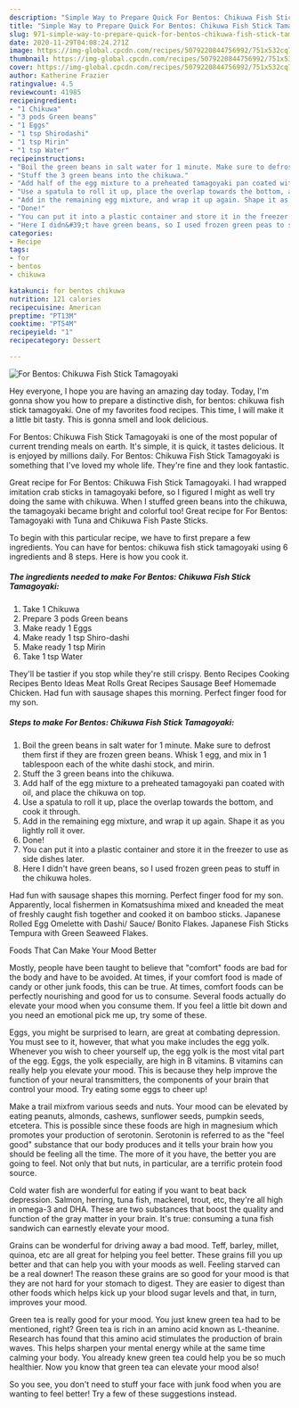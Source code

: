 ```yaml
---
description: "Simple Way to Prepare Quick For Bentos: Chikuwa Fish Stick Tamagoyaki"
title: "Simple Way to Prepare Quick For Bentos: Chikuwa Fish Stick Tamagoyaki"
slug: 971-simple-way-to-prepare-quick-for-bentos-chikuwa-fish-stick-tamagoyaki
date: 2020-11-29T04:08:24.271Z
image: https://img-global.cpcdn.com/recipes/5079220844756992/751x532cq70/for-bentos-chikuwa-fish-stick-tamagoyaki-recipe-main-photo.jpg
thumbnail: https://img-global.cpcdn.com/recipes/5079220844756992/751x532cq70/for-bentos-chikuwa-fish-stick-tamagoyaki-recipe-main-photo.jpg
cover: https://img-global.cpcdn.com/recipes/5079220844756992/751x532cq70/for-bentos-chikuwa-fish-stick-tamagoyaki-recipe-main-photo.jpg
author: Katherine Frazier
ratingvalue: 4.5
reviewcount: 41985
recipeingredient:
- "1 Chikuwa"
- "3 pods Green beans"
- "1 Eggs"
- "1 tsp Shirodashi"
- "1 tsp Mirin"
- "1 tsp Water"
recipeinstructions:
- "Boil the green beans in salt water for 1 minute. Make sure to defrost them first if they are frozen green beans. Whisk 1 egg, and mix in 1 tablespoon each of the white dashi stock, and mirin."
- "Stuff the 3 green beans into the chikuwa."
- "Add half of the egg mixture to a preheated tamagoyaki pan coated with oil, and place the chikuwa on top."
- "Use a spatula to roll it up, place the overlap towards the bottom, and cook it through."
- "Add in the remaining egg mixture, and wrap it up again. Shape it as you lightly roll it over."
- "Done!"
- "You can put it into a plastic container and store it in the freezer to use as side dishes later."
- "Here I didn&#39;t have green beans, so I used frozen green peas to stuff in the chikuwa holes."
categories:
- Recipe
tags:
- for
- bentos
- chikuwa

katakunci: for bentos chikuwa 
nutrition: 121 calories
recipecuisine: American
preptime: "PT13M"
cooktime: "PT54M"
recipeyield: "1"
recipecategory: Dessert

---
```



![For Bentos: Chikuwa Fish Stick Tamagoyaki](https://img-global.cpcdn.com/recipes/5079220844756992/751x532cq70/for-bentos-chikuwa-fish-stick-tamagoyaki-recipe-main-photo.jpg)

Hey everyone, I hope you are having an amazing day today. Today, I'm gonna show you how to prepare a distinctive dish, for bentos: chikuwa fish stick tamagoyaki. One of my favorites food recipes. This time, I will make it a little bit tasty. This is gonna smell and look delicious.

For Bentos: Chikuwa Fish Stick Tamagoyaki is one of the most popular of current trending meals on earth. It's simple, it is quick, it tastes delicious. It is enjoyed by millions daily. For Bentos: Chikuwa Fish Stick Tamagoyaki is something that I've loved my whole life. They're fine and they look fantastic.

Great recipe for For Bentos: Chikuwa Fish Stick Tamagoyaki. I had wrapped imitation crab sticks in tamagoyaki before, so I figured I might as well try doing the same with chikuwa. When I stuffed green beans into the chikuwa, the tamagoyaki became bright and colorful too! Great recipe for For Bentos: Tamagoyaki with Tuna and Chikuwa Fish Paste Sticks.


To begin with this particular recipe, we have to first prepare a few ingredients. You can have for bentos: chikuwa fish stick tamagoyaki using 6 ingredients and 8 steps. Here is how you cook it.

<!--inarticleads1-->

##### The ingredients needed to make For Bentos: Chikuwa Fish Stick Tamagoyaki:

1. Take 1 Chikuwa
1. Prepare 3 pods Green beans
1. Make ready 1 Eggs
1. Make ready 1 tsp Shiro-dashi
1. Make ready 1 tsp Mirin
1. Take 1 tsp Water


They&#39;ll be tastier if you stop while they&#39;re still crispy. Bento Recipes Cooking Recipes Bento Ideas Meat Rolls Great Recipes Sausage Beef Homemade Chicken. Had fun with sausage shapes this morning. Perfect finger food for my son. 

<!--inarticleads2-->

##### Steps to make For Bentos: Chikuwa Fish Stick Tamagoyaki:

1. Boil the green beans in salt water for 1 minute. Make sure to defrost them first if they are frozen green beans. Whisk 1 egg, and mix in 1 tablespoon each of the white dashi stock, and mirin.
1. Stuff the 3 green beans into the chikuwa.
1. Add half of the egg mixture to a preheated tamagoyaki pan coated with oil, and place the chikuwa on top.
1. Use a spatula to roll it up, place the overlap towards the bottom, and cook it through.
1. Add in the remaining egg mixture, and wrap it up again. Shape it as you lightly roll it over.
1. Done!
1. You can put it into a plastic container and store it in the freezer to use as side dishes later.
1. Here I didn&#39;t have green beans, so I used frozen green peas to stuff in the chikuwa holes.


Had fun with sausage shapes this morning. Perfect finger food for my son. Apparently, local fishermen in Komatsushima mixed and kneaded the meat of freshly caught fish together and cooked it on bamboo sticks. Japanese Rolled Egg Omelette with Dashi/ Sauce/ Bonito Flakes. Japanese Fish Sticks Tempura with Green Seaweed Flakes. 

Foods That Can Make Your Mood Better


Mostly, people have been taught to believe that "comfort" foods are bad for the body and have to be avoided. At times, if your comfort food is made of candy or other junk foods, this can be true. At times, comfort foods can be perfectly nourishing and good for us to consume. Several foods actually do elevate your mood when you consume them. If you feel a little bit down and you need an emotional pick me up, try some of these.

Eggs, you might be surprised to learn, are great at combating depression. You must see to it, however, that what you make includes the egg yolk. Whenever you wish to cheer yourself up, the egg yolk is the most vital part of the egg. Eggs, the yolk especially, are high in B vitamins. B vitamins can really help you elevate your mood. This is because they help improve the function of your neural transmitters, the components of your brain that control your mood. Try eating some eggs to cheer up!

Make a trail mixfrom various seeds and nuts. Your mood can be elevated by eating peanuts, almonds, cashews, sunflower seeds, pumpkin seeds, etcetera. This is possible since these foods are high in magnesium which promotes your production of serotonin. Serotonin is referred to as the "feel good" substance that our body produces and it tells your brain how you should be feeling all the time. The more of it you have, the better you are going to feel. Not only that but nuts, in particular, are a terrific protein food source.

Cold water fish are wonderful for eating if you want to beat back depression. Salmon, herring, tuna fish, mackerel, trout, etc, they're all high in omega-3 and DHA. These are two substances that boost the quality and function of the gray matter in your brain. It's true: consuming a tuna fish sandwich can earnestly elevate your mood. 

Grains can be wonderful for driving away a bad mood. Teff, barley, millet, quinoa, etc are all great for helping you feel better. These grains fill you up better and that can help you with your moods as well. Feeling starved can be a real downer! The reason these grains are so good for your mood is that they are not hard for your stomach to digest. They are easier to digest than other foods which helps kick up your blood sugar levels and that, in turn, improves your mood.

Green tea is really good for your mood. You just knew green tea had to be mentioned, right? Green tea is rich in an amino acid known as L-theanine. Research has found that this amino acid stimulates the production of brain waves. This helps sharpen your mental energy while at the same time calming your body. You already knew green tea could help you be so much healthier. Now you know that green tea can elevate your mood also!

So you see, you don't need to stuff your face with junk food when you are wanting to feel better! Try  a few  of  these  suggestions  instead.

